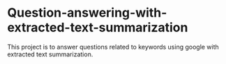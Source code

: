 # Question-answering-with-extracted-text-summarization
This project is to answer questions related to keywords using google with extracted text summarization.
